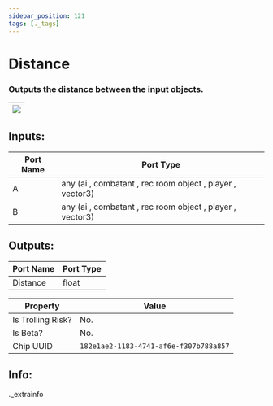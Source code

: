 ```yaml
---
sidebar_position: 121
tags: [._tags]
---
```


# Distance


### Outputs the distance between the input objects.

| ![](https://images-ext-2.discordapp.net/external/MPmIaQzlEPmgGWlgi-WxBBXt0Bjv_zWPkg1y1f_sy3s/https/www.recroomcircuits.com/image/circuit/absolute-value?width=206&height=108) |
|-----|

## Inputs:
| Port Name | Port Type |
|-----------|-----------|
| A | any (ai , combatant , rec room object , player , vector3) |
| B | any (ai , combatant , rec room object , player , vector3) |

## Outputs:
| Port Name | Port Type |
|-----------|-----------|
| Distance | float | 

| Property  | Value |
|-------------------|-----------|
| Is Trolling Risk? | No. |
| Is Beta? | No. |
| Chip UUID | `182e1ae2-1183-4741-af6e-f307b788a857` |

## Info:
._extrainfo